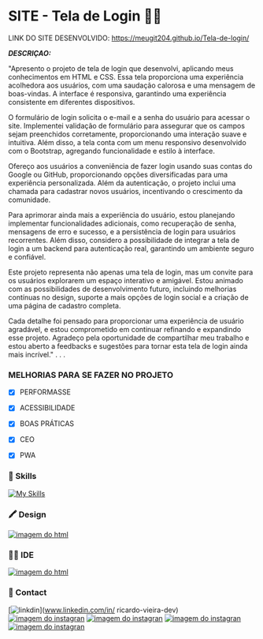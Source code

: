 # SITE - Tela de Login 👨‍💻
LINK DO SITE DESENVOLVIDO: https://meugit204.github.io/Tela-de-login/

***DESCRIÇAO:***

"Apresento o projeto de tela de login que desenvolvi, aplicando meus conhecimentos em HTML e CSS. Essa tela proporciona uma experiência acolhedora aos usuários, com uma saudação calorosa e uma mensagem de boas-vindas. A interface é responsiva, garantindo uma experiência consistente em diferentes dispositivos.

O formulário de login solicita o e-mail e a senha do usuário para acessar o site. Implementei validação de formulário para assegurar que os campos sejam preenchidos corretamente, proporcionando uma interação suave e intuitiva. Além disso, a tela conta com um menu responsivo desenvolvido com o Bootstrap, agregando funcionalidade e estilo à interface.

Ofereço aos usuários a conveniência de fazer login usando suas contas do Google ou GitHub, proporcionando opções diversificadas para uma experiência personalizada. Além da autenticação, o projeto inclui uma chamada para cadastrar novos usuários, incentivando o crescimento da comunidade.

Para aprimorar ainda mais a experiência do usuário, estou planejando implementar funcionalidades adicionais, como recuperação de senha, mensagens de erro e sucesso, e a persistência de login para usuários recorrentes. Além disso, considero a possibilidade de integrar a tela de login a um backend para autenticação real, garantindo um ambiente seguro e confiável.

Este projeto representa não apenas uma tela de login, mas um convite para os usuários explorarem um espaço interativo e amigável. Estou animado com as possibilidades de desenvolvimento futuro, incluindo melhorias contínuas no design, suporte a mais opções de login social e a criação de uma página de cadastro completa.

Cada detalhe foi pensado para proporcionar uma experiência de usuário agradável, e estou comprometido em continuar refinando e expandindo esse projeto. Agradeço pela oportunidade de compartilhar meu trabalho e estou aberto a feedbacks e sugestões para tornar esta tela de login ainda mais incrível."
 .
 .
 .
 ### MELHORIAS PARA SE FAZER NO PROJETO
 - [x] PERFORMASSE
 - [x] ACESSIBILIDADE
 - [x] BOAS PRÁTICAS
 - [x] CEO
 - [x] PWA


### 🚀 Skills

[![My Skills](https://skillicons.dev/icons?i=js,html,css,bootstrap)](https://skillicons.dev)

### 🖍 Design

[![imagem do html](https://img.shields.io/badge/Figma-F24E1E?style=for-the-badge&logo=figma&logoColor=white)](#)


### 👩‍💻 IDE

[![imagem do html](https://img.shields.io/badge/Visual_Studio_Code-0078D4?style=for-the-badge&logo=visual%20studio%20code&logoColor=white)](#)

### 📱 Contact

  [![linkdin](https://img.shields.io/badge/LinkedIn-0077B5?style=for-the-badge&logo=linkedin&logoColor=white)](www.linkedin.com/in/
ricardo-vieira-dev)
[![imagem do instagran](https://img.shields.io/badge/Instagram-E4405F?style=for-the-badge&logo=instagram&logoColor=white)](https://www.instagram.com/kadu_vieira_rv/)
[![imagem do instagran](https://img.shields.io/badge/Gmail-D14836?style=for-the-badge&logo=gmail&logoColor=white)](<mailto:ricardo.dev.of@gmail.com>)
[![imagem do instagran](https://img.shields.io/badge/WhatsApp-25D366?style=for-the-badge&logo=whatsapp&logoColor=white)](https://wa.me/5598984178259)
[![imagem do instagran](https://img.shields.io/badge/website-000000?style=for-the-badge&logo=About.me&logoColor=white)](#)

